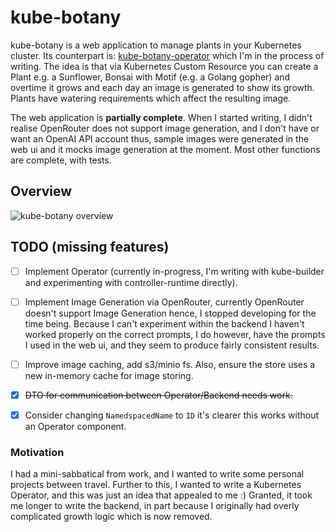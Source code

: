 # kube-botany

kube-botany is a web application to manage plants in your Kubernetes cluster. Its counterpart is: [kube-botany-operator](https://github.com/williamnoble/kube-botany-operator) which I'm in the process of writing. The idea is that via Kubernetes Custom Resource you can create a Plant e.g. a Sunflower, Bonsai with Motif (e.g. a Golang gopher) and overtime it grows and each day an image is generated to show its growth. Plants have watering requirements which affect the resulting image.

The web application is **partially complete**. When I started writing, I didn't realise OpenRouter does not support image
generation, and I don't have or want an OpenAI API account thus, sample images were generated in the web ui and it mocks
image generation at the moment. Most other functions are complete, with tests.

## Overview

![kube-botany overview](assets/kube-botany.png)

## TODO (missing features)
- [ ] Implement Operator (currently in-progress, I'm writing with kube-builder and experimenting with controller-runtime
  directly).
- [ ] Implement Image Generation via OpenRouter, currently OpenRouter doesn't support Image Generation hence, I stopped
  developing for the time being. Because I can't experiment within the backend I haven't worked properly on the correct
  prompts, I do however, have the prompts I used in the web ui, and they seem to produce fairly consistent results.
- [ ] Improve image caching, add s3/minio fs. Also, ensure the store uses a new in-memory cache for image storing.
- [X] ~~DTO for communication between Operator/Backend needs work.~~
- [X] Consider changing `NamedspacedName` to `ID` it's clearer this works without an Operator component.


### Motivation
I had a mini-sabbatical from work, and I wanted to write some personal projects between travel. Further to this, I wanted to write a Kubernetes Operator, and this was just an idea that appealed to me :) Granted, it took me longer to write the backend, in part because I originally had overly complicated growth logic which is now removed. 